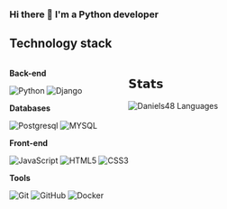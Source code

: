 ### Hi there 👋 I'm a Python developer

## Technology stack
<div style="display: flex;">
<div>

**Back-end**

![Python](https://img.shields.io/badge/-Python-black?style=flat-square&logo=Python)
![Django](https://img.shields.io/badge/-Django-0aad48?style=flat-square&logo=Django)

**Databases**

![Postgresql](https://img.shields.io/badge/-Postgresql-%232c3e50?style=flat-square&logo=Postgresql)
![MYSQL](https://img.shields.io/badge/-MySQL-%232c3e50?style=flat-square&logo=MYSQL)

**Front-end**

![JavaScript](https://img.shields.io/badge/-JavaScript-%23F7DF1C?style=flat-square&logo=javascript&logoColor=000000&labelColor=%23F7DF1C&color=%23FFCE5A)
![HTML5](https://img.shields.io/badge/-HTML5-%23E44D27?style=flat-square&logo=html5&logoColor=ffffff)
![CSS3](https://img.shields.io/badge/-CSS3-%231572B6?style=flat-square&logo=css3)


**Tools**

![Git](https://img.shields.io/badge/-Git-black?style=flat-square&logo=git)
![GitHub](https://img.shields.io/badge/-GitHub-181717?style=flat-square&logo=github)
![Docker](https://img.shields.io/badge/-Docker-%232c3e50?style=flat-square&logo=Docker)
</div>

<div>
  
## 𝗦𝘁𝗮𝘁𝘀

![Daniels48 Languages](https://github-readme-stats.vercel.app/api/top-langs/?username=Daniels48&layout=compact&count_private=true&theme=gruvbox)

</div>
  </div>
